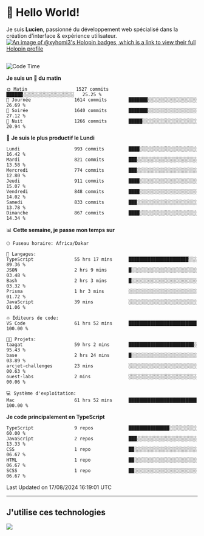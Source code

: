 # 👋 Hello World!

Je suis **Lucien**, passionné du développement web spécialisé dans la création d'interface & expérience utilisateur.
[![An image of @xyhomi3's Holopin badges, which is a link to view their full Holopin profile](https://holopin.me/xyhomi3)](https://holopin.io/@xyhomi3)

##

<!--START_SECTION:waka-->
![Code Time](http://img.shields.io/badge/Code%20Time-1%2C808%20hrs%2052%20mins-blue)

**Je suis un 🐤 du matin** 

```text
🌞 Matin                  1527 commits        ██████░░░░░░░░░░░░░░░░░░░   25.25 % 
🌆 Journée                1614 commits        ███████░░░░░░░░░░░░░░░░░░   26.69 % 
🌃 Soirée                 1640 commits        ███████░░░░░░░░░░░░░░░░░░   27.12 % 
🌙 Nuit                   1266 commits        █████░░░░░░░░░░░░░░░░░░░░   20.94 % 
```
📅 **Je suis le plus productif le Lundi** 

```text
Lundi                    993 commits         ████░░░░░░░░░░░░░░░░░░░░░   16.42 % 
Mardi                    821 commits         ███░░░░░░░░░░░░░░░░░░░░░░   13.58 % 
Mercredi                 774 commits         ███░░░░░░░░░░░░░░░░░░░░░░   12.80 % 
Jeudi                    911 commits         ████░░░░░░░░░░░░░░░░░░░░░   15.07 % 
Vendredi                 848 commits         ████░░░░░░░░░░░░░░░░░░░░░   14.02 % 
Samedi                   833 commits         ███░░░░░░░░░░░░░░░░░░░░░░   13.78 % 
Dimanche                 867 commits         ████░░░░░░░░░░░░░░░░░░░░░   14.34 % 
```


📊 **Cette semaine, je passe mon temps sur** 

```text
🕑︎ Fuseau horaire: Africa/Dakar

💬 Langages: 
TypeScript               55 hrs 17 mins      ██████████████████████░░░   89.36 % 
JSON                     2 hrs 9 mins        █░░░░░░░░░░░░░░░░░░░░░░░░   03.48 % 
Bash                     2 hrs 3 mins        █░░░░░░░░░░░░░░░░░░░░░░░░   03.32 % 
Prisma                   1 hr 3 mins         ░░░░░░░░░░░░░░░░░░░░░░░░░   01.72 % 
JavaScript               39 mins             ░░░░░░░░░░░░░░░░░░░░░░░░░   01.06 % 

🔥 Éditeurs de code: 
VS Code                  61 hrs 52 mins      █████████████████████████   100.00 % 

🐱‍💻 Projets: 
taagat                   59 hrs 2 mins       ████████████████████████░   95.43 % 
base                     2 hrs 24 mins       █░░░░░░░░░░░░░░░░░░░░░░░░   03.89 % 
arcjet-challenges        23 mins             ░░░░░░░░░░░░░░░░░░░░░░░░░   00.63 % 
ouest-labs               2 mins              ░░░░░░░░░░░░░░░░░░░░░░░░░   00.06 % 

💻 Système d'exploitation: 
Mac                      61 hrs 52 mins      █████████████████████████   100.00 % 
```

**Je code principalement en TypeScript** 

```text
TypeScript               9 repos             ███████████████░░░░░░░░░░   60.00 % 
JavaScript               2 repos             ███░░░░░░░░░░░░░░░░░░░░░░   13.33 % 
CSS                      1 repo              ██░░░░░░░░░░░░░░░░░░░░░░░   06.67 % 
HTML                     1 repo              ██░░░░░░░░░░░░░░░░░░░░░░░   06.67 % 
SCSS                     1 repo              ██░░░░░░░░░░░░░░░░░░░░░░░   06.67 % 
```




 Last Updated on 17/08/2024 16:19:01 UTC
<!--END_SECTION:waka-->
---

## J'utilise ces technologies

<p align="left">
  <a href="https://skillicons.dev">
    <img src="https://skillicons.dev/icons?i=ts,js,md,scss,tailwind,react,docker,express,astro,vite,nextjs,vercel,figma,ableton" />
  </a>
</p>

